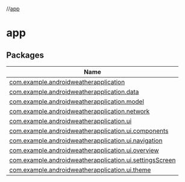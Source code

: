 //[app](index.md)

# app

## Packages

| Name |
|---|
| [com.example.androidweatherapplication](app/com.example.androidweatherapplication/index.md) |
| [com.example.androidweatherapplication.data](app/com.example.androidweatherapplication.data/index.md) |
| [com.example.androidweatherapplication.model](app/com.example.androidweatherapplication.model/index.md) |
| [com.example.androidweatherapplication.network](app/com.example.androidweatherapplication.network/index.md) |
| [com.example.androidweatherapplication.ui](app/com.example.androidweatherapplication.ui/index.md) |
| [com.example.androidweatherapplication.ui.components](app/com.example.androidweatherapplication.ui.components/index.md) |
| [com.example.androidweatherapplication.ui.navigation](app/com.example.androidweatherapplication.ui.navigation/index.md) |
| [com.example.androidweatherapplication.ui.overview](app/com.example.androidweatherapplication.ui.overview/index.md) |
| [com.example.androidweatherapplication.ui.settingsScreen](app/com.example.androidweatherapplication.ui.settingsScreen/index.md) |
| [com.example.androidweatherapplication.ui.theme](app/com.example.androidweatherapplication.ui.theme/index.md) |
